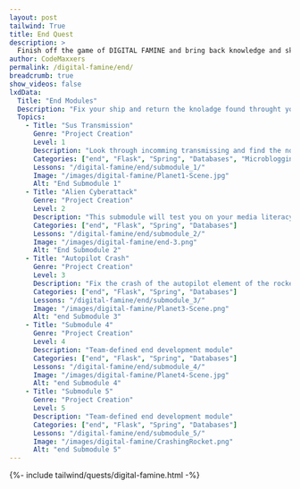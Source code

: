 ```yaml
---
layout: post 
tailwind: True
title: End Quest
description: >
  Finish off the game of DIGITAL FAMINE and bring back knowledge and skills to your home
author: CodeMaxxers
permalink: /digital-famine/end/
breadcrumb: true
show_videos: false
lxdData:
  Title: "End Modules"
  Description: "Fix your ship and return the knoladge found throught your adventure!"
  Topics:
    - Title: "Sus Transmission"
      Genre: "Project Creation"
      Level: 1
      Description: "Look through incomming transmissing and find the non-malicious transmission"
      Categories: ["end", "Flask", "Spring", "Databases", "Microblogging"]
      Lessons: "/digital-famine/end/submodule_1/"
      Image: "/images/digital-famine/Planet1-Scene.jpg"
      Alt: "End Submodule 1"
    - Title: "Alien Cyberattack"
      Genre: "Project Creation"
      Level: 2
      Description: "This submodule will test you on your media literacy! You will need to apply all your knowledge learned in the media literacy planet to identify fake information in a multiple choice style quiz. You will be able to gather all parts needed to fix the information sector of the ship at the end of the quiz."
      Categories: ["end", "Flask", "Spring", "Databases"]
      Lessons: "/digital-famine/end/submodule_2/"
      Image: "/images/digital-famine/end-3.png"
      Alt: "End Submodule 2"
    - Title: "Autopilot Crash"
      Genre: "Project Creation"
      Level: 3
      Description: "Fix the crash of the autopilot element of the rocketship to get home safe."
      Categories: ["end", "Flask", "Spring", "Databases"]
      Lessons: "/digital-famine/end/submodule_3/"
      Image: "/images/digital-famine/Planet3-Scene.png"
      Alt: "end Submodule 3"
    - Title: "Submodule 4"
      Genre: "Project Creation"
      Level: 4
      Description: "Team-defined end development module"
      Categories: ["end", "Flask", "Spring", "Databases"]
      Lessons: "/digital-famine/end/submodule_4/"
      Image: "/images/digital-famine/Planet4-Scene.jpg"
      Alt: "end Submodule 4"
    - Title: "Submodule 5"
      Genre: "Project Creation"
      Level: 5
      Description: "Team-defined end development module"
      Categories: ["end", "Flask", "Spring", "Databases"]
      Lessons: "/digital-famine/end/submodule_5/"
      Image: "/images/digital-famine/CrashingRocket.png"
      Alt: "end Submodule 5"
---
```


{%- include tailwind/quests/digital-famine.html -%}

<script type="module">
  import { initEndModuleProgression } from '{{site.baseurl}}/assets/js/digitalFamine/endModuleProgression.js';
  
  // Initialize progression system for quest home page
  initEndModuleProgression();
</script>
